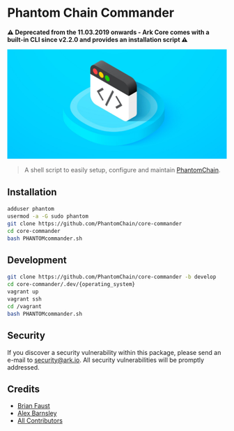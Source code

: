 # Phantom Chain Commander

**:warning: Deprecated from the 11.03.2019 onwards - Ark Core comes with a built-in CLI since v2.2.0 and provides an installation script :warning:**

<p align="center">
    <img src="https://github.com/PhantomChain/core-commander/blob/master/banner.png" />
</p>

> A shell script to easily setup, configure and maintain [PhantomChain](https://github.com/PhantomChain/core).

## Installation

```bash
adduser phantom
usermod -a -G sudo phantom
git clone https://github.com/PhantomChain/core-commander
cd core-commander
bash PHANTOMcommander.sh
```

## Development

```sh
git clone https://github.com/PhantomChain/core-commander -b develop
cd core-commander/.dev/{operating_system}
vagrant up
vagrant ssh
cd /vagrant
bash PHANTOMcommander.sh
```

## Security

If you discover a security vulnerability within this package, please send an e-mail to security@ark.io. All security vulnerabilities will be promptly addressed.

## Credits

- [Brian Faust](https://github.com/faustbrian)
- [Alex Barnsley](https://github.com/alexbarnsley)
- [All Contributors](https://github.com/PhantomChain/core-commander/graphs/contributors)
